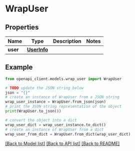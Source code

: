 # WrapUser


## Properties

Name | Type | Description | Notes
------------ | ------------- | ------------- | -------------
**user** | [**UserInfo**](UserInfo.md) |  | 

## Example

```python
from openapi_client.models.wrap_user import WrapUser

# TODO update the JSON string below
json = "{}"
# create an instance of WrapUser from a JSON string
wrap_user_instance = WrapUser.from_json(json)
# print the JSON string representation of the object
print(WrapUser.to_json())

# convert the object into a dict
wrap_user_dict = wrap_user_instance.to_dict()
# create an instance of WrapUser from a dict
wrap_user_from_dict = WrapUser.from_dict(wrap_user_dict)
```
[[Back to Model list]](../README.md#documentation-for-models) [[Back to API list]](../README.md#documentation-for-api-endpoints) [[Back to README]](../README.md)


